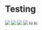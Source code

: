 # Testing

<a href="https://github.com/SELMGU/Testing/commits" title="Last Commit"><img src="https://img.shields.io/github/last-commit/SELMGU/Testing?style=flat"></a>
<a href="https://github.com/SELMGU/Testing/issues" title="Open Issues"><img src="https://img.shields.io/github/issues/SELMGU/Testing?style=flat"></a>
 <a href="./LICENSE" title="License"><img src="https://img.shields.io/badge/License-GPLv3-blue.svg"></a>
<a href="https://github.com/SELMGU/Testing/releases" title="Latest Release"><img src="https://img.shields.io/github/v/release/SELMGU/Testing"></a>
 hi
hi
